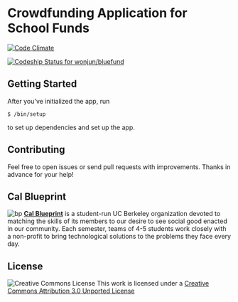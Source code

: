 Crowdfunding Application for School Funds
===
[![Code Climate](https://codeclimate.com/repos/54ff8a73e30ba07ed4001cf1/badges/953707bd2b8df410e162/gpa.svg)](https://codeclimate.com/repos/54ff8a73e30ba07ed4001cf1/feed)

[ ![Codeship Status for wonjun/bluefund](https://codeship.com/projects/97bb7750-a9b8-0132-77d1-427bb4181a39/status?branch=master)](https://codeship.com/projects/67785)

Getting Started
---------------

After you've initialized the app, run

    $ /bin/setup

to set up dependencies and set up the app.

## Contributing

Feel free to open issues or send pull requests with improvements. Thanks in
advance for your help!

## Cal Blueprint
![bp](http://bptech.berkeley.edu/assets/logo-full-large-d6419503b443e360bc6c404a16417583.png "BP Banner")
**[Cal Blueprint](http://www.calblueprint.org/)** is a student-run UC Berkeley
organization devoted to matching the skills of its members to our desire to see
social good enacted in our community. Each semester, teams of 4-5 students work
closely with a non-profit to bring technological solutions to the problems they
face every day.

## License

![Creative Commons License](http://i.creativecommons.org/l/by/3.0/88x31.png)
This work is licensed under a [Creative Commons Attribution 3.0 Unported
License](http://creativecommons.org/licenses/by/3.0/deed.en_US)
